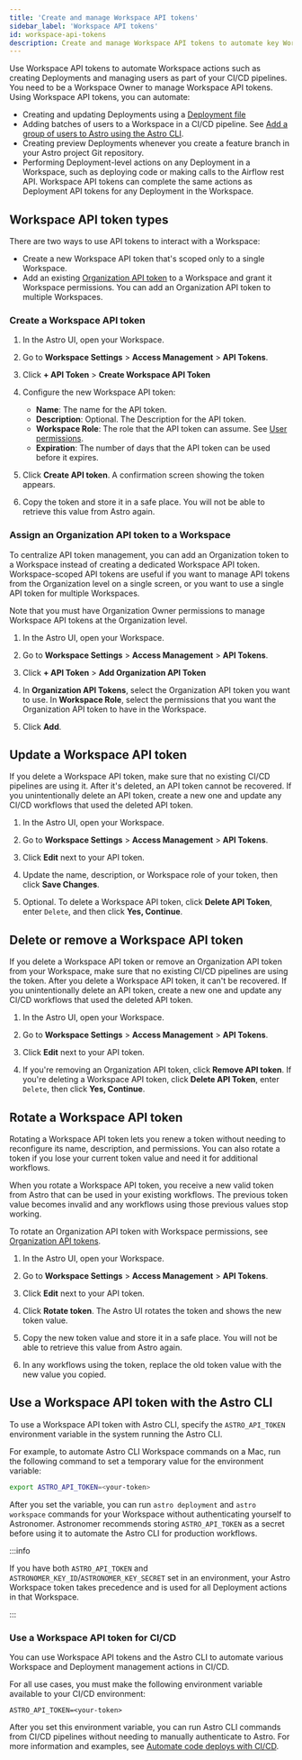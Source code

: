 ```yaml
---
title: 'Create and manage Workspace API tokens'
sidebar_label: 'Workspace API tokens'
id: workspace-api-tokens
description: Create and manage Workspace API tokens to automate key Workspace actions, like adding users and creating Deployments.
---
```


Use Workspace API tokens to automate Workspace actions such as creating Deployments and managing users as part of your CI/CD pipelines. You need to be a Workspace Owner to manage Workspace API tokens. Using Workspace API tokens, you can automate:

- Creating and updating Deployments using a [Deployment file](manage-deployments-as-code.md)
- Adding batches of users to a Workspace in a CI/CD pipeline. See [Add a group of users to Astro using the Astro CLI](manage-workspace-users.md#add-a-group-of-users-to-a-workspace-using-the-astro-cli).
- Creating preview Deployments whenever you create a feature branch in your Astro project Git repository.
- Performing Deployment-level actions on any Deployment in a Workspace, such as deploying code or making calls to the Airflow rest API. Workspace API tokens can complete the same actions as Deployment API tokens for any Deployment in the Workspace.

## Workspace API token types

There are two ways to use API tokens to interact with a Workspace:

- Create a new Workspace API token that's scoped only to a single Workspace.
- Add an existing [Organization API token](organization-api-tokens.md) to a Workspace and grant it Workspace permissions. You can add an Organization API token to multiple Workspaces.

### Create a Workspace API token

1. In the Astro UI, open your Workspace.

2. Go to **Workspace Settings** > **Access Management** > **API Tokens**.

3. Click **+ API Token** > **Create Workspace API Token**

4. Configure the new Workspace API token:

    - **Name**: The name for the API token.
    - **Description**: Optional. The Description for the API token.
    - **Workspace Role**: The role that the API token can assume. See [User permissions](user-permissions.md#workspace-roles).
    - **Expiration**: The number of days that the API token can be used before it expires.

5. Click **Create API token**. A confirmation screen showing the token appears.

6. Copy the token and store it in a safe place. You will not be able to retrieve this value from Astro again.

### Assign an Organization API token to a Workspace

To centralize API token management, you can add an Organization token to a Workspace instead of creating a dedicated Workspace API token. Workspace-scoped API tokens are useful if you want to manage API tokens from the Organization level on a single screen, or you want to use a single API token for multiple Workspaces.

Note that you must have Organization Owner permissions to manage Workspace API tokens at the Organization level.

1. In the Astro UI, open your Workspace.

2. Go to **Workspace Settings** > **Access Management** > **API Tokens**.

3. Click **+ API Token** > **Add Organization API Token**

4. In **Organization API Tokens**, select the Organization API token you want to use. In **Workspace Role**, select the permissions that you want the Organization API token to have in the Workspace.

5. Click **Add**.

## Update a Workspace API token

If you delete a Workspace API token, make sure that no existing CI/CD pipelines are using it. After it's deleted, an API token cannot be recovered. If you unintentionally delete an API token, create a new one and update any CI/CD workflows that used the deleted API token.

1. In the Astro UI, open your Workspace.

2. Go to **Workspace Settings** > **Access Management** > **API Tokens**.

3. Click **Edit** next to your API token.

4. Update the name, description, or Workspace role of your token, then click **Save Changes**.

5. Optional. To delete a Workspace API token, click **Delete API Token**, enter `Delete`, and then click **Yes, Continue**.


## Delete or remove a Workspace API token

If you delete a Workspace API token or remove an Organization API token from your Workspace, make sure that no existing CI/CD pipelines are using the token. After you delete a Workspace API token, it can't be recovered. If you unintentionally delete an API token, create a new one and update any CI/CD workflows that used the deleted API token.

1. In the Astro UI, open your Workspace.

2. Go to **Workspace Settings** > **Access Management** > **API Tokens**.

3. Click **Edit** next to your API token.

4. If you're removing an Organization API token, click **Remove API token**. If you're deleting a Workspace API token, click **Delete API Token**, enter `Delete`, then click **Yes, Continue**.

## Rotate a Workspace API token

Rotating a Workspace API token lets you renew a token without needing to reconfigure its name, description, and permissions. You can also rotate a token if you lose your current token value and need it for additional workflows.

When you rotate a Workspace API token, you receive a new valid token from Astro that can be used in your existing workflows. The previous token value becomes invalid and any workflows using those previous values stop working.

To rotate an Organization API token with Workspace permissions, see [Organization API tokens](organization-api-tokens.md).

1. In the Astro UI, open your Workspace.

2. Go to **Workspace Settings** > **Access Management** > **API Tokens**.

3. Click **Edit** next to your API token.

4. Click **Rotate token**. The Astro UI rotates the token and shows the new token value.

5. Copy the new token value and store it in a safe place. You will not be able to retrieve this value from Astro again.

6. In any workflows using the token, replace the old token value with the new value you copied.

## Use a Workspace API token with the Astro CLI

To use a Workspace API token with Astro CLI, specify the `ASTRO_API_TOKEN` environment variable in the system running the Astro CLI.

For example, to automate Astro CLI Workspace commands on a Mac, run the following command to set a temporary value for the environment variable:

```sh
export ASTRO_API_TOKEN=<your-token>
```

After you set the variable, you can run `astro deployment` and `astro workspace` commands for your Workspace without authenticating yourself to Astronomer. Astronomer recommends storing `ASTRO_API_TOKEN` as a secret before using it to automate the Astro CLI for production workflows.

:::info

If you have both `ASTRO_API_TOKEN` and `ASTRONOMER_KEY_ID`/`ASTRONOMER_KEY_SECRET` set in an environment, your Astro Workspace token takes precedence and is used for all Deployment actions in that Workspace.

:::

### Use a Workspace API token for CI/CD

You can use Workspace API tokens and the Astro CLI to automate various Workspace and Deployment management actions in CI/CD.

For all use cases, you must make the following environment variable available to your CI/CD environment:

```text
ASTRO_API_TOKEN=<your-token>
```

After you set this environment variable, you can run Astro CLI commands from CI/CD pipelines without needing to manually authenticate to Astro. For more information and examples, see [Automate code deploys with CI/CD](set-up-ci-cd.md).

